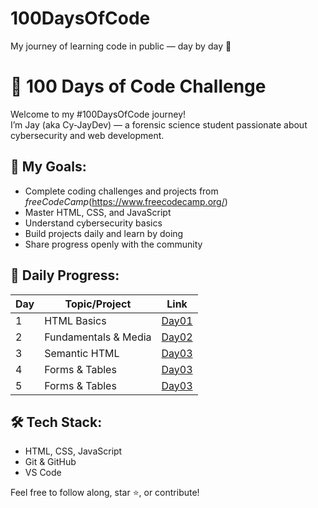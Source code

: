 # 100DaysOfCode
My journey of learning code in public — day by day 🚀

# 💯 100 Days of Code Challenge

Welcome to my #100DaysOfCode journey!  
I’m Jay (aka Cy-JayDev) — a forensic science student passionate about cybersecurity and web development.


## 🎯 My Goals:
- Complete coding challenges and projects from *freeCodeCamp*(https://www.freecodecamp.org/)
- Master HTML, CSS, and JavaScript
- Understand cybersecurity basics
- Build projects daily and learn by doing
- Share progress openly with the community

## 📅 Daily Progress:
| Day | Topic/Project           | Link          |
|-----|------------------------|---------------|
| 1   | HTML Basics            | [Day01](./Day01) |
| 2   | Fundamentals & Media   | [Day02](./Day02) |
| 3   | Semantic HTML          | [Day03](./Day03) |
| 4   | Forms & Tables         | [Day03](./Day03) |
| 5   | Forms & Tables         | [Day03](./Day03) |

## 🛠 Tech Stack:
- HTML, CSS, JavaScript
- Git & GitHub
- VS Code

Feel free to follow along, star ⭐, or contribute!
